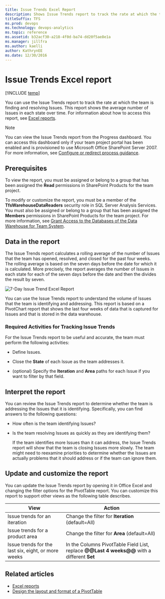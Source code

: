 ```yaml
---
title: Issue Trends Excel Report  
description: Shows Issue Trends report to track the rate at which the team is finding and resolving Issues - Team Foundation Server 
titleSuffix: TFS
ms.prod: devops
ms.technology: devops-analytics
ms.topic: reference
ms.assetid: b32acf30-a218-4f0d-ba74-dd20f5ae8e1a
ms.manager: jillfra
ms.author: kaelliauthor: KathrynEE
ms.date: 12/30/2016
---
```


# Issue Trends Excel report

[!INCLUDE [temp](../_shared/tfs-sharepoint-version.md)]

You can use the Issue Trends report to track the rate at which the team is finding and resolving Issues. This report shows the average number of Issues in each state over time. For information about how to access this report, see [Excel reports](excel-reports.md).  
  
> [!NOTE]
>  You can view the Issue Trends report from the Progress dashboard. You can access this dashboard only if your team project portal has been enabled and is provisioned to use Microsoft Office SharePoint Server 2007. For more information, see [Configure or redirect process guidance](../sharepoint-dashboards/configure-or-redirect-process-guidance.md).  
  
## Prerequisites  
  
 To view the report, you must be assigned or belong to a group that has been assigned the **Read** permissions in SharePoint Products for the team project.  
  
 To modify or customize the report, you must be a member of the **TfsWarehouseDataReaders** security role in SQL Server Analysis Services. You must also be assigned or belong to a group that has been assigned the **Members** permissions in SharePoint Products for the team project. For more information, see [Grant Access to the Databases of the Data Warehouse for Team System](../admin/grant-permissions-to-reports.md).  
  
<a name="Data"></a>

## Data in the report  

 The Issue Trends report calculates a rolling average of the number of Issues that the team has opened, resolved, and closed for the past four weeks. The rolling average is based on the seven days before the date for which it is calculated. More precisely, the report averages the number of Issues in each state for each of the seven days before the date and then the divides the result by seven.  
  
 ![7&#45;Day Issue Trend Excel Report](_img/procguid_7day.png "ProcGuid_7Day")  
  
 You can use the Issue Trends report to understand the volume of Issues that the team is identifying and addressing. This report is based on a PivotChart report that shows the last four weeks of data that is captured for Issues and that is stored in the data warehouse.  
  
### Required Activities for Tracking Issue Trends  
 For the Issue Trends report to be useful and accurate, the team must perform the following activities:  
  
-   Define Issues.  
  
-   Close the **State** of each Issue as the team addresses it.  
  
-   (optional) Specify the **Iteration** and **Area** paths for each Issue if you want to filter by that field.  
  
<a name="Interpreting"></a> 

## Interpret the report 

 You can review the Issue Trends report to determine whether the team is addressing the Issues that it is identifying. Specifically, you can find answers to the following questions:  
  
- How often is the team identifying Issues?  
  
- Is the team resolving Issues as quickly as they are identifying them?  
  
  If the team identifies more Issues than it can address, the Issue Trends report will show that the team is closing Issues more slowly. The team might need to reexamine priorities to determine whether the Issues are actually problems that it should address or if the team can ignore them.  
  
<a name="Updating"></a> 
  
##  Update and customize the report  

You can update the Issue Trends report by opening it in Office Excel and changing the filter options for the PivotTable report. You can customize this report to support other views as the following table describes.  
  
|View|Action|  
|----------|------------|  
|Issue trends for an iteration|Change the filter for **Iteration** (default=All)|  
|Issue trends for a product area|Change the filter for **Area** (default=All)|  
|Issue trends for the last six, eight, or more weeks|In the Columns PivotTable Field List, replace **@@Last 4 weeks@@** with a different **Set**|  
  

## Related articles

- [Excel reports](excel-reports.md)
- [Design the layout and format of a PivotTable](https://support.office.com/article/design-the-layout-and-format-of-a-pivottable-a9600265-95bf-4900-868e-641133c05a80) 
